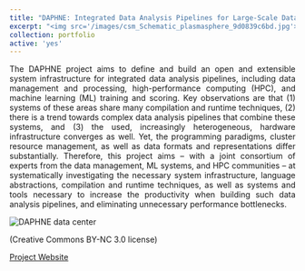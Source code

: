 ```yaml
---
title: "DAPHNE: Integrated Data Analysis Pipelines for Large-Scale Data Management, HPC, and Machine Learning"
excerpt: "<img src='/images/csm_Schematic_plasmasphere_9d0839c6bd.jpg'><br/>(Creative Commons BY-NC 3.0 license)"
collection: portfolio
active: 'yes'
---
```


<p align="justify">
The DAPHNE project aims to define and build an open and extensible system infrastructure for integrated data analysis pipelines, including data management and processing, high-performance computing (HPC), and machine learning (ML) training and scoring. Key observations are that (1) systems of these areas share many compilation and runtime techniques, (2) there is a trend towards complex data analysis pipelines that combine these systems, and (3) the used, increasingly heterogeneous, hardware infrastructure converges as well. Yet, the programming paradigms, cluster resource management, as well as data formats and representations differ substantially. Therefore, this project aims – with a joint consortium of experts from the data management, ML systems, and HPC communities – at systematically investigating the necessary system infrastructure, language abstractions, compilation and runtime techniques, as well as systems and tools necessary to increase the productivity when building such data analysis pipelines, and eliminating unnecessary performance bottlenecks.
</p>

![DAPHNE data center](https://marcusparadies.github.io/images/Daphne_Crop_1387_809.jpg)

(Creative Commons BY-NC 3.0 license)

[Project Website](https://daphne-eu.github.io/)
